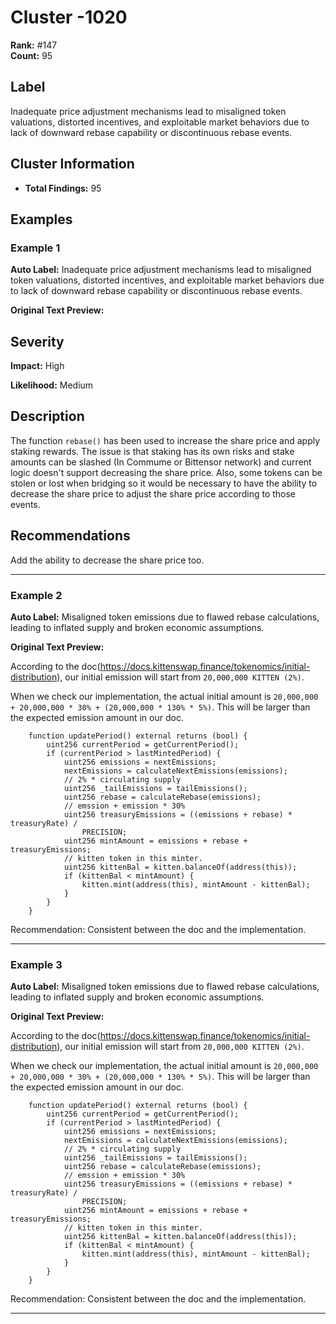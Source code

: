 # Cluster -1020

**Rank:** #147  
**Count:** 95  

## Label
Inadequate price adjustment mechanisms lead to misaligned token valuations, distorted incentives, and exploitable market behaviors due to lack of downward rebase capability or discontinuous rebase events.

## Cluster Information
- **Total Findings:** 95

## Examples

### Example 1

**Auto Label:** Inadequate price adjustment mechanisms lead to misaligned token valuations, distorted incentives, and exploitable market behaviors due to lack of downward rebase capability or discontinuous rebase events.  

**Original Text Preview:**

## Severity

**Impact:** High

**Likelihood:** Medium

## Description

The function `rebase()` has been used to increase the share price and apply staking rewards. The issue is that staking has its own risks and stake amounts can be slashed (In Commume or Bittensor network) and current logic doesn't support decreasing the share price. Also, some tokens can be stolen or lost when bridging so it would be necessary to have the ability to decrease the share price to adjust the share price according to those events.

## Recommendations

Add the ability to decrease the share price too.

---
### Example 2

**Auto Label:** Misaligned token emissions due to flawed rebase calculations, leading to inflated supply and broken economic assumptions.  

**Original Text Preview:**

According to the doc(https://docs.kittenswap.finance/tokenomics/initial-distribution), our initial emission will start from `20,000,000 KITTEN (2%)`.

When we check our implementation, the actual initial amount is `20,000,000 + 20,000,000 * 30% + (20,000,000 * 130% * 5%)`. This will be larger than the expected emission amount in our doc.

```solidity
    function updatePeriod() external returns (bool) {
        uint256 currentPeriod = getCurrentPeriod();
        if (currentPeriod > lastMintedPeriod) {
            uint256 emissions = nextEmissions;
            nextEmissions = calculateNextEmissions(emissions);
            // 2% * circulating supply
            uint256 _tailEmissions = tailEmissions();
            uint256 rebase = calculateRebase(emissions);
            // emssion + emission * 30%
            uint256 treasuryEmissions = ((emissions + rebase) * treasuryRate) /
                PRECISION;
            uint256 mintAmount = emissions + rebase + treasuryEmissions;
            // kitten token in this minter.
            uint256 kittenBal = kitten.balanceOf(address(this));
            if (kittenBal < mintAmount) {
                kitten.mint(address(this), mintAmount - kittenBal);
            }
        }
    }
```

Recommendation: Consistent between the doc and the implementation.

---
### Example 3

**Auto Label:** Misaligned token emissions due to flawed rebase calculations, leading to inflated supply and broken economic assumptions.  

**Original Text Preview:**

According to the doc(https://docs.kittenswap.finance/tokenomics/initial-distribution), our initial emission will start from `20,000,000 KITTEN (2%)`.

When we check our implementation, the actual initial amount is `20,000,000 + 20,000,000 * 30% + (20,000,000 * 130% * 5%)`. This will be larger than the expected emission amount in our doc.

```solidity
    function updatePeriod() external returns (bool) {
        uint256 currentPeriod = getCurrentPeriod();
        if (currentPeriod > lastMintedPeriod) {
            uint256 emissions = nextEmissions;
            nextEmissions = calculateNextEmissions(emissions);
            // 2% * circulating supply
            uint256 _tailEmissions = tailEmissions();
            uint256 rebase = calculateRebase(emissions);
            // emssion + emission * 30%
            uint256 treasuryEmissions = ((emissions + rebase) * treasuryRate) /
                PRECISION;
            uint256 mintAmount = emissions + rebase + treasuryEmissions;
            // kitten token in this minter.
            uint256 kittenBal = kitten.balanceOf(address(this));
            if (kittenBal < mintAmount) {
                kitten.mint(address(this), mintAmount - kittenBal);
            }
        }
    }
```

Recommendation: Consistent between the doc and the implementation.

---
